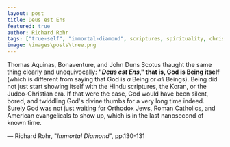 ```yaml
---
layout: post
title: Deus est Ens
featured: true
author: Richard Rohr
tags: ["true-self", "immortal-diamond", scriptures, spirituality, christrianity, hinduism, islam, christianism, judaism, catholicism, evangelicalism, faith, God]
image: \images\posts\tree.png
---
```


Thomas Aquinas, Bonaventure, and John Duns Scotus thaught the same thing clearly and unequivocally: **"_Deus est Ens_," that is, God is Being itself** (which is different from saying that God is _a_ Being or _all_ Beings). Being did not just start showing itself with the Hindu scriptures, the Koran, or the Judeo-Christian era. If that were the case, God would have been silent, bored, and twiddling God's divine thumbs for a very long time indeed. Surely God was not just waiting for Orthodox Jews, Roman Catholics, and American evangelicals to show up, which is in the last nanosecond of known time.

― Richard Rohr, "_Immortal Diamond_", pp.130-131
